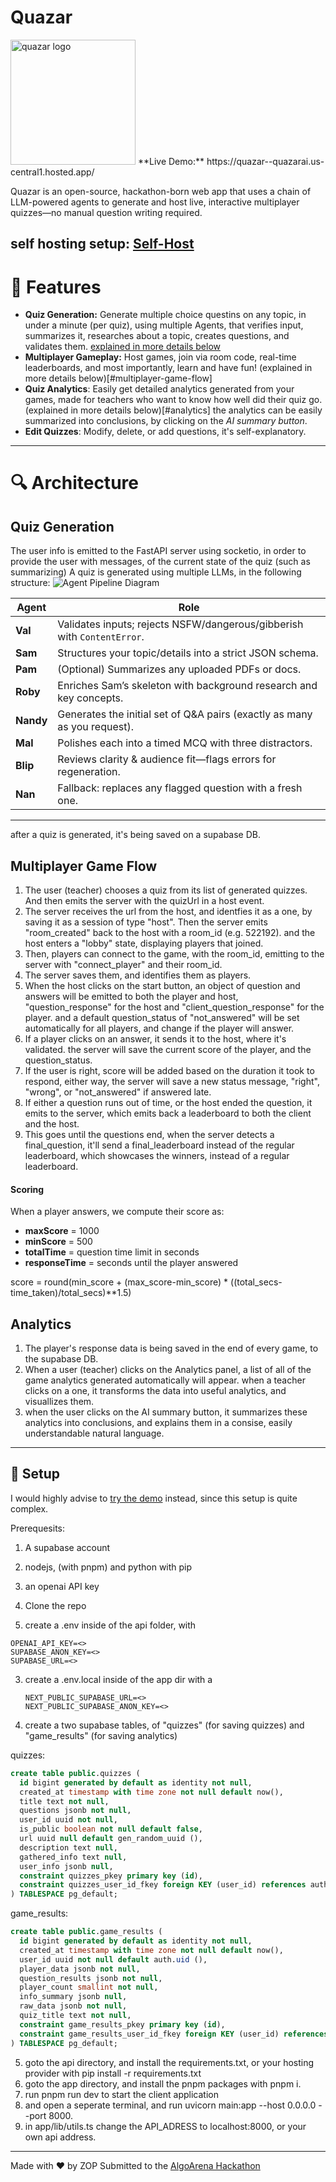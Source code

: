 # Quazar
<img src="assets/quazar_logo.png" alt="quazar logo" width="200" />
**Live Demo:** https://quazar--quazarai.us-central1.hosted.app/

Quazar is an open-source, hackathon-born web app that uses a chain of LLM-powered agents to generate and host live, interactive multiplayer quizzes—no manual question writing required.

self hosting setup: [Self-Host](#setup)
---

# 🚀 Features
- **Quiz Generation:** Generate multiple choice questins on any topic, in under a minute (per quiz), using multiple Agents, that verifies input, summarizes it, researches about a topic, creates questions, and         
  validates them. [explained in more details below](#quiz-generation)
- **Multiplayer Gameplay:** Host games, join via room code, real-time leaderboards, and most importantly, learn and have fun! (explained in more details below)[#multiplayer-game-flow]
- **Quiz Analytics**: Easily get detailed analytics generated from your games, made for teachers who want to know how well did their quiz go.(explained in more details below)[#analytics]
  the analytics can be easily summarized into conclusions, by clicking on the *AI summary button*.
- **Edit Quizzes**: Modify, delete, or add questions, it's self-explanatory.
---

# 🔍 Architecture
## Quiz Generation
The user info is emitted to the FastAPI server using socketio, in order to provide the user with messages, of the current state of the quiz (such as summarizing)
A quiz is generated using multiple LLMs, in the following structure:
![Agent Pipeline Diagram](assets/agents.png)

| Agent  | Role                                                                 |
|--------|----------------------------------------------------------------------|
| **Val**  | Validates inputs; rejects NSFW/dangerous/gibberish with `ContentError`. |
| **Sam**  | Structures your topic/details into a strict JSON schema.            |
| **Pam**  | (Optional) Summarizes any uploaded PDFs or docs.                    |
| **Roby** | Enriches Sam’s skeleton with background research and key concepts.  |
| **Nandy**| Generates the initial set of Q&A pairs (exactly as many as you request). |
| **Mal**  | Polishes each into a timed MCQ with three distractors.              |
| **Blip** | Reviews clarity & audience fit—flags errors for regeneration.      |
| **Nan**  | Fallback: replaces any flagged question with a fresh one.           |
---

after a quiz is generated, it's being saved on a supabase DB.

## Multiplayer Game Flow

1. The user (teacher) chooses a quiz from its list of generated quizzes. And then emits the server with the quizUrl in a host event.
2. The server receives the url from the host, and identfies it as a one, by saving it as a session of type "host". Then the server emits "room_created" back to the host with a room_id (e.g. 522192). and the host enters a "lobby" state, displaying players that joined.
3. Then, players can connect to the game, with the room_id, emitting to the server with "connect_player" and their room_id.
4. The server saves them, and identifies them as players.
5. When the host clicks on the start button, an object of question and answers will be emitted to both the player and host, "question_response" for the host and "client_question_response" for the player. and a default question_status of "not_answered" will be set automatically for all players, and change if the player will answer.
6. If a player clicks on an answer, it sends it to the host, where it's validated. the server will save the current score of the player, and the question_status.
7. If the user is right, score will be added based on the duration it took to respond, either way, the server will save a new status message, "right", "wrong", or "not_answered" if answered late.
8. If either a question runs out of time, or the host ended the question, it emits to the server, which emits back a leaderboard to both the client and the host.
9. This goes until the questions end, when the server detects a final_question, it'll send a final_leaderboard instead of the regular leaderboard, which showcases the winners, instead of a regular leaderboard.

#### Scoring
When a player answers, we compute their score as:
- **maxScore** = 1000  
- **minScore** = 500  
- **totalTime** = question time limit in seconds  
- **responseTime** = seconds until the player answered

score = round(min_score + (max_score-min_score) * ((total_secs-time_taken)/total_secs)**1.5)

## Analytics
1. The player's response data is being saved in the end of every game, to the supabase DB.
2. When a user (teacher) clicks on the Analytics panel, a list of all of the game analytics generated automatically will appear. when a teacher clicks on a one, it transforms the data into useful analytics, and visuallizes them.
3. when the user clicks on the AI summary button, it summarizes these analytics into conclusions, and explains them in a consise, easily understandable natural language.

---
## 🚧 Setup
I would highly advise to [try the demo](quazar--quazarai.us-central1.hosted.app) instead, since this setup is quite complex.

Prerequesits: 
1. A supabase account
2. nodejs, (with pnpm) and python with pip
3. an openai API key

1. Clone the repo
2. create a .env inside of the api folder, with 
```.env
OPENAI_API_KEY=<>
SUPABASE_ANON_KEY=<>
SUPABASE_URL=<>
```
3. create a .env.local inside of the app dir with a
   ```
   NEXT_PUBLIC_SUPABASE_URL=<>
   NEXT_PUBLIC_SUPABASE_ANON_KEY=<>
   ```
4. create a two supabase tables, of "quizzes" (for saving quizzes) and "game_results" (for saving analytics)

quizzes:
``` sql
create table public.quizzes (
  id bigint generated by default as identity not null,
  created_at timestamp with time zone not null default now(),
  title text not null,
  questions jsonb not null,
  user_id uuid not null,
  is_public boolean not null default false,
  url uuid null default gen_random_uuid (),
  description text null,
  gathered_info text null,
  user_info jsonb null,
  constraint quizzes_pkey primary key (id),
  constraint quizzes_user_id_fkey foreign KEY (user_id) references auth.users (id) on delete set null
) TABLESPACE pg_default;
```
game_results:
``` sql
create table public.game_results (
  id bigint generated by default as identity not null,
  created_at timestamp with time zone not null default now(),
  user_id uuid not null default auth.uid (),
  player_data jsonb not null,
  question_results jsonb not null,
  player_count smallint not null,
  info_summary jsonb null,
  raw_data jsonb not null,
  quiz_title text not null,
  constraint game_results_pkey primary key (id),
  constraint game_results_user_id_fkey foreign KEY (user_id) references auth.users (id)
) TABLESPACE pg_default;
```
5. goto the api directory, and install the requirements.txt, or your hosting provider with pip install -r requirements.txt
6. goto the app directory, and install the pnpm packages with pnpm i.
7. run pnpm run dev to start the client application
8. and open a seperate terminal, and run uvicorn main:app --host 0.0.0.0 --port 8000.
9. in app/lib/utils.ts change the API_ADRESS to localhost:8000, or your own api address.


---

Made with ❤️ by ZOP 
Submitted to the [AlgoArena Hackathon](https://algoarena.devpost.com/)  
